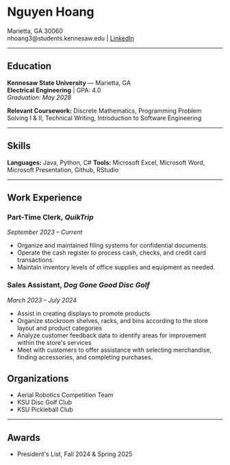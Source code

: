 # Nguyen Hoang

Marietta, GA 30060\
nhoang3\@students.kennesaw.edu \| [LinkedIn](https://www.linkedin.com/in/nguyenhoang2028)

------------------------------------------------------------------------

## Education

**Kennesaw State University** — Marietta, GA\
**Electrical Engineering** \| GPA: 4.0\
*Graduation: May 2028*

**Relevant Coursework:** Discrete Mathematics, Programming Problem Solving I & II, Technical Writing, Introduction to Software Engineering

------------------------------------------------------------------------

## Skills

**Languages:** Java, Python, C#
**Tools:** Microsoft Excel, Microsoft Word, Microsoft Presentation, Github, RStudio

------------------------------------------------------------------------

## Work Experience

### Part-Time Clerk, *QuikTrip*

*September 2023 – Current*
- Organize and maintained filing systems for confidential documents.
- Operate the cash register to process cash, checks, and credit card transactions.
- Maintain inventory levels of office supplies and equipment as needed.

### Sales Assistant, *Dog Gone Good Disc Golf*

*March 2023 – July 2024*
- Assist in creating displays to promote products
- Organize stockroom shelves, racks, and bins according to the store layout and product categories
- Analyze customer feedback data to identify areas for improvement within the store's services
- Meet with customers to offer assistance with selecting merchandise, finding accessories, and completing purchases.

## Organizations

-   Aerial Robotics Competition Team
-   KSU Disc Golf Club
-   KSU Pickleball Club

------------------------------------------------------------------------

## Awards

-   President's List, Fall 2024 & Spring 2025
